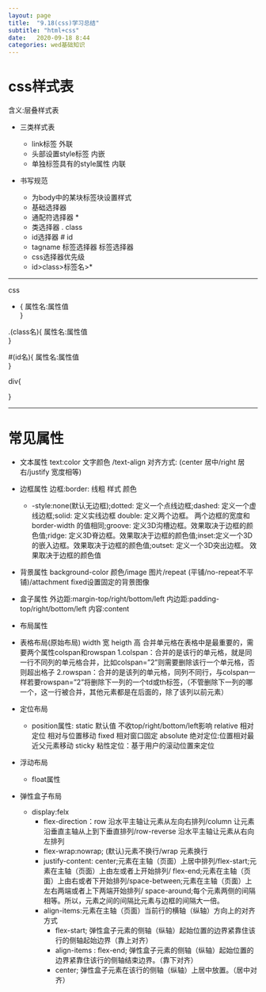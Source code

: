 ```yaml
---
layout: page
title:  "9.18(css)学习总结"
subtitle: "html+css"
date:   2020-09-18 8:44
categories: wed基础知识
---
```


# css样式表
  含义:层叠样式表
- 三类样式表
  - link标签 外联
  - 头部设置style标签 内嵌
  - 单独标签具有的style属性 内联

- 书写规范
  - 为body中的某块标签块设置样式
   - 基础选择器
    - 通配符选择器 *
    - 类选择器 . class 
    - id选择器 # id
    - tagname 标签选择器 标签选择器
    * css选择器优先级
     - id>class>标签名>*
---
   css
* {
  属性名:属性值  
} 

.(class名){
  属性名:属性值  
}

#(id名){
  属性名:属性值  
}

div{

}

---

# 常见属性
  
-  文本属性
   text:color 文字颜色 /text-align 对齐方式: (center 居中/right 居右/justify 宽度相等)

-  边框属性
   边框:border: 线粗 样式 颜色
    - -style:none(默认无边框);dotted: 定义一个点线边框;dashed: 定义一个虚线边框;solid: 定义实线边框
          double: 定义两个边框。 两个边框的宽度和 border-width 的值相同;groove: 定义3D沟槽边框。效果取决于边框的颜色值;ridge: 定义3D脊边框。效果取决于边框的颜色值;inset:定义一个3D的嵌入边框。效果取决于边框的颜色值;outset: 定义一个3D突出边框。 效果取决于边框的颜色值

-  背景属性
    background-color 颜色/image 图片/repeat (平铺/no-repeat不平铺)/attachment fixed设置固定的背景图像

-  盒子属性
    外边距:margin-top/right/bottom/left
    内边距:padding-top/right/bottom/left
    内容:content 

-  布局属性
-  表格布局(原始布局)
     width  宽
     heigth 高
     合并单元格在表格中是最重要的，需要两个属性colspan和rowspan 
     1.colspan：合并的是该行的单元格，就是同一行不同列的单元格合并，比如colspan=”2”则需要删除该行一个单元格，否则超出格子 
     2.rowspan：合并的是该列的单元格，同列不同行，与colspan一样若要rowspan=”2”将删除下一列的一个td或th标签，（不管删除下一列的哪一个，这一行被合并，其他元素都是在后面的，除了该列以前元素）
 -  定位布局
     - position属性:
           static 默认值 不收top/right/bottom/left影响
           relative 相对定位 相对与位置移动
           fixed  相对窗口固定
           absolute 绝对定位:位置相对最近父元素移动
           sticky  粘性定位：基于用户的滚动位置来定位
 -  浮动布局
     - float属性
 -  弹性盒子布局 
     - display:felx 
        - flex-direction：row 沿水平主轴让元素从左向右排列/column 让元素沿垂直主轴从上到下垂直排列/row-reverse
          沿水平主轴让元素从右向左排列
        - flex-wrap:nowrap; (默认)元素不换行/wrap 元素换行    
        - justify-content:  center;元素在主轴（页面）上居中排列/flex-start;元素在主轴（页面）上由左或者上开始排列/
          flex-end;元素在主轴（页面）上由右或者下开始排列/space-between;元素在主轴（页面）上左右两端或者上下两端开始排列/
          space-around;每个元素两侧的间隔相等。所以，元素之间的间隔比元素与边框的间隔大一倍。
        - align-items:元素在主轴（页面）当前行的横轴（纵轴）方向上的对齐方式
          - flex-start; 弹性盒子元素的侧轴（纵轴）起始位置的边界紧靠住该行的侧轴起始边界（靠上对齐）
          - align-items : flex-end; 弹性盒子元素的侧轴（纵轴）起始位置的边界紧靠住该行的侧轴结束边界。（靠下对齐）
          - center; 弹性盒子元素在该行的侧轴（纵轴）上居中放置。（居中对齐）
           

 